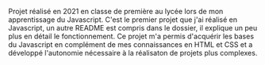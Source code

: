 Projet réalisé en 2021 en classe de première au lycée lors de mon apprentissage du Javascript.
C'est le premier projet que j'ai réalisé en Javascript, un autre README est compris dans le dossier, il explique un peu plus en détail le fonctionnement.
Ce projet m'a permis d'acquérir les bases du Javascript en complément de mes connaissances en HTML et CSS et a développé l'autonomie nécessaire à la réalisaton de projets plus complexes.
